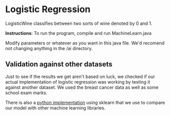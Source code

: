 # Logistic Regression

LogisticWine classifies between two sorts of wine denoted by 0 and 1.

**Instructions**: To run the program, compile and run MachineLearn.java

Modify parameters or whatever as you want in this java file.
We'd recomend not changing anything in the /ai directory.


## Validation against other datasets

Just to see if the results we get aren't based on luck, we checked if our actual implementation of logistic regression was working by testing it against another dataset.
We used the breast cancer data as well as some school exam marks.

There is also a [python implementation](/python_implementation) using sklearn that we use to compare our model with other machine learning libraries.
